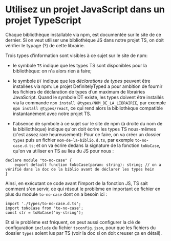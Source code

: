# Utilisez un projet JavaScript dans un projet TypeScript

Chaque bibliothèque installable via npm, est documentée sur le site de ce dernier.
Si on veut utiliser une bibliothèque JS dans notre projet TS, on doit vérifier le typage (?) de cette librairie.

Trois types d'information sont visibles à ce sujet sur le site de npm:

- le symbole `TS` indique que les types TS sont disponibles pour la bibliothèque: on n'a alors rien à faire;
- le symbole `DT` indique que les _déclarations de types_ peuvent être installées via npm:
Le projet DefinitelyTyped a pour ambition de fournir les fichiers de déclaration de types d’un maximum de librairies JavaScript.
Quand le symbole DT existe, les types doivent être installés via la commande `npm install @types/NOM_DE_LA_LIBRAIRIE`, par exemple `npm install @types/react`, ce qui rend alors la bibliothèque compatible instantanément avec notre projet TS.

- l'absence de symbole à ce sujet sur le site de npm (à droite du nom de la bibiliothèque) indique qu'on doit écrire les types TS nous-mêmes (c'est assez rare heureusement):
Pour ce faire, on va créer un dossier `types` puis un fichier `nom-de-la-biblio.d.ts`, par exemple `to-no-case.d.ts`; et on va écrire dedans la signature de la fonction `toNoCase`, qu'on va utiliser en TS au lieu du JS pour nous :

```TS
declare module "to-no-case" {
    export default function toNoCase(param: string): string; // on a vérifié dans la doc de la biblio avant de déclarer les types hein
}
```

Ainsi, en exécutant ce code avant l'import de la fonction JS, TS sait comment s'en servir, ce qui résout le problème en important ce fichier en plus du module `to-no-case` dont on a besoin ici :

```TS
import './types/to-no-case.d.ts';
import toNoCase from 'to-no-case';
const str = toNoCase('my-string');
```

Et si le problème est fréquent, on peut aussi configurer la clé de configuration `include` du fichier `tsconfig.json`, pour que les fichiers du dossier `types` soient lus par TS (voir la doc si on doit creuser ça en détail).
